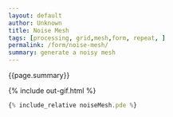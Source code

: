 ```yaml
---
layout: default
author: Unknown
title: Noise Mesh
tags: [processing, grid,mesh,form, repeat, ]
permalink: /form/noise-mesh/
summary: generate a noisy mesh
---
```


{{page.summary}}


<!-- more -->

{% include out-gif.html %}

```js
{% include_relative noiseMesh.pde %}
```



